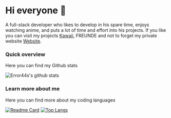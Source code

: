 # Hi everyone :wave:

A full-stack developer who likes to develop in his spare time, enjoys watching anime, and puts a lot of time and effort into his projects. 
If you like you can visit my projects [Kawaii](https://kawaiibot.me/), FREUNDE and not to forget my private website [Website](https://bio.link/error44).

### Quick overview
Here you can find my Github stats

![Error44s's github stats](https://github-readme-stats.vercel.app/api?username=error44s&show_icons=true&title_color=fff&icon_color=79ff97&text_color=9f9f9f&bg_color=151515&hide_border=True)

### Learn more about me
Here you can find more about my coding languages

[![Readme Card](https://github-readme-stats.vercel.app/api/pin/?username=Error44s&repo=Discord&layout=compact&theme=dark&hide_border=True)](https://github.com/Error44s/Discord) [![Top Langs](https://github-readme-stats.vercel.app/api/top-langs/?username=Error44s&layout=compact&theme=dark&hide_border=True)](https://github.com/Error44s/Discord)
